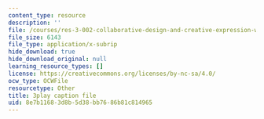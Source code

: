 ```yaml
---
content_type: resource
description: ''
file: /courses/res-3-002-collaborative-design-and-creative-expression-with-arduino-microcontrollers-january-iap-2017/8e7b11683d8b5d38bb7686b81c814965_zOmTVlqqdEU.vtt
file_size: 6143
file_type: application/x-subrip
hide_download: true
hide_download_original: null
learning_resource_types: []
license: https://creativecommons.org/licenses/by-nc-sa/4.0/
ocw_type: OCWFile
resourcetype: Other
title: 3play caption file
uid: 8e7b1168-3d8b-5d38-bb76-86b81c814965
---
```

